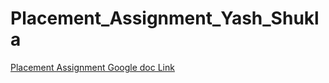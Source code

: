 # Placement_Assignment_Yash_Shukla

[Placement Assignment Google doc Link](https://docs.google.com/document/d/12_Exvlb6a_WR_AawOzpbyKDkHpFmWbA5IaT6F6xqPMY/edit)
